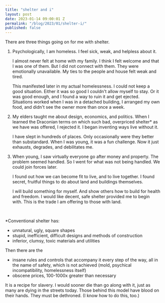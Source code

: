 ```yaml
---
title: "shelter and i"
layout: post
date: 2023-01-14 09:00:01 Z
permalink: "/blog/2023/01/shelter-i/"
published: false
---
```


There are three things going on for me with shelter.

1. Psychologically, I am homeless. I feel sick, weak, and helpless about it. 

    I almost never felt at home with my family. I think I felt welcome and that I was one of them. But I did not connect with them. They were emotionally unavailable. My ties to the people and house felt weak and tired.

    This manifested later in my actual homelessness. I could not keep a good situation. Either it was so good I couldn't allow myself to stay. Or it was good enough, and I found a way to ruin it and get ejected. Situations worked when I was in a detached building, I arranged my own food, and didn't see the owner more than once a week.
2. My elders taught me about design, economics, and politics. When I learned the Draconian terms on which such bad, overpriced shelter* as we have was offered, I rejected it. I began inventing ways live without it. 

    I have slept in hundreds of places. Only occasionally were they better than substandard. When I was young, it was a fun challenge. Now it just exhausts, degrades, and debilitates me.
3. When young, I saw virtually everyone go after money and property. The problem seemed handled. So I went for what was not being handled. We could join forces later.

    I found out how we can become fit to live, and to live together. I found secret, fruitful things to do about land and buildings themselves. 

    I will build something for myself. And show others how to build for health and freedom. I would like decent, safe shelter provided me to begin with. This is the trade I am offering to those with land.

&nbsp;

*Conventional shelter has:

- unnatural, ugly, square shapes
- stupid, inefficient, difficult designs and methods of construction
- inferior, clumsy, toxic materials and utilities

Then there are the 

- insane rules and controls that accompany it every step of the way, all in the name of safety, which is not achieved (mold, psychical incompatibility, homelessness itself)
- obscene prices, 100-1000x greater than necessary

It is a recipe for slavery. I would sooner die than go along with it, just as many are dying in the streets today. Those behind this model have blood on their hands. They must be dethroned. (I know how to do this, too.)
